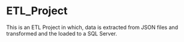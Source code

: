 # ETL_Project
This is an ETL Project in which, data is extracted from JSON files and transformed and the loaded to a SQL Server.
